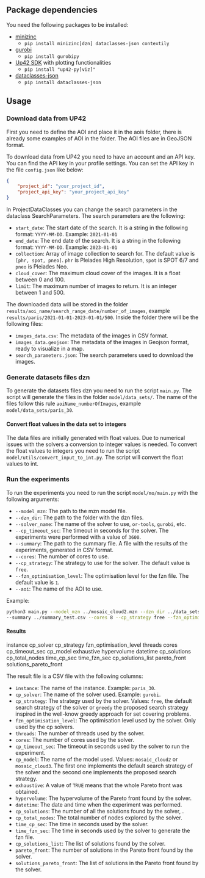 ## Package dependencies
You need the following packages to be installed:

* [minizinc](https://www.minizinc.org/)
  * `pip install minizinc[dzn] dataclasses-json contextily`
* [gurobi](https://www.gurobi.com/)
  * `pip install gurobipy`
* [Up42 SDK](https://sdk.up42.com/installation/) with plotting functionalities
  * `pip install "up42-py[viz]"`
* [dataclasses-json](https://pypi.org/project/dataclasses-json/)
  * `pip install dataclasses-json`

## Usage

### Download data from UP42
First you need to define the AOI and place it in the aois folder, there is already some examples of AOI in the folder. The AOI files are in GeoJSON format.

To download data from UP42 you need to have an account and an API key. You can find the API key in your profile settings. You can set the API key in the file `config.json` like below:
```json
{
    "project_id": "your_project_id",
    "project_api_key": "your_project_api_key"
}
```
In ProjectDataClasses you can change the search parameters in the dataclass SearchParameters. The search parameters are the following:
* `start_date`: The start date of the search. It is a string in the following format: `YYYY-MM-DD`. Example: `2021-01-01` 
* `end_date`: The end date of the search. It is a string in the following format: `YYYY-MM-DD`. Example: `2023-01-01`
* `collection`: Array of image collection to search for. The default value is `[phr, spot, pneo]`. `phr` is Pleiades High Resolution, `spot` is SPOT 6/7 and `pneo` is Pleiades Neo.
* `cloud_cover`: The maximum cloud cover of the images. It is a float between 0 and 100.
* `limit`: The maximum number of images to return. It is an integer between 1 and 500.

The downloaded data will be stored in the folder `results/aoi_name/search_range_date/number_of_images`, example `results/paris/2021-01-01-2023-01-01/500`.
Inside the folder there will be the following files:
* `images_data.csv`: The metadata of the images in CSV format.
* `images_data.geojson`: The metadata of the images in Geojson format, ready to visualize in a map.
* `search_parameters.json`: The search parameters used to download the images.

### Generate datasets files dzn

To generate the datasets files dzn you need to run the script `main.py`. The script will generate the files in the 
folder `model/data_sets/`. The name of the files follow this rule `aoiName_numberOfImages`, 
example `model/data_sets/paris_30`. 

#### Convert float values in the data set to integers

The data files are initially generated with float values. Due to numerical issues with the solvers a 
conversion to integer values is needed. To convert the float values to integers you need to run the script
`model/utils/convert_input_to_int.py`. The script will convert the float values to int.

### Run the experiments

To run the experiments you need to run the script `model/mo/main.py` with the following arguments:
* `--model_mzn`: The path to the mzn model file.
* `--dzn_dir`: The path to the folder with the dzn files.
* `--solver_name`: The name of the solver to use, `or-tools`, `gurobi`, etc.
* `--cp_timeout_sec`: The timeout in seconds for the solver. The experiments were performed with a value of `3600`.
* `--summary`: The path to the summary file. A file with the results of the experiments, generated in CSV format.
* `--cores`: The number of cores to use.
* `--cp_strategy`: The strategy to use for the solver. The default value is `free`.
* `--fzn_optimisation_level`: The optimisation level for the fzn file. The default value is `1`.
* `--aoi`: The name of the AOI to use.

Example:
```bash
python3 main.py --model_mzn ../mosaic_cloud2.mzn --dzn_dir ../data_sets/ --solver_name gurobi --cp_timeout_sec 60 
--summary ../summary_test.csv --cores 8 --cp_strategy free --fzn_optimisation_level 1 paris_30
```

#### Results
instance	cp_solver	cp_strategy	fzn_optimisation_level	threads	cores	cp_timeout_sec	cp_model	exhaustive	hypervolume	datetime	cp_solutions	cp_total_nodes	time_cp_sec	time_fzn_sec	cp_solutions_list	pareto_front	solutions_pareto_front

The result file is a CSV file with the following columns:
* `instance`: The name of the instance. Example: `paris_30`.
* `cp_solver`: The name of the solver used. Example: `gurobi`.
* `cp_strategy`: The strategy used by the solver. Values: `free`, the default search strategy of the solver or 
`greedy` the proposed search strategy inspired in the well-know greedy approach for set covering problems.
* `fzn_optimisation_level`: The optimisation level used by the solver. Only used by the cp solvers.
* `threads`: The number of threads used by the solver.
* `cores`: The number of cores used by the solver.
* `cp_timeout_sec`: The timeout in seconds used by the solver to run the experiment.
* `cp_model`: The name of the model used. Values: `mosaic_cloud2` or `mosaic_cloud3`. The first one implements the
default search strategy of the solver and the second one implements the proposed search strategy.
* `exhaustive`: A value of `TRUE` means that the whole Pareto front was obtained.
* `hypervolume`: The hypervolume of the Pareto front found by the solver.
* `datetime`: The date and time when the experiment was performed.
* `cp_solutions`: The number of all the solutions found by the solver, .
* `cp_total_nodes`: The total number of nodes explored by the solver.
* `time_cp_sec`: The time in seconds used by the solver.
* `time_fzn_sec`: The time in seconds used by the solver to generate the fzn file.
* `cp_solutions_list`: The list of solutions found by the solver.
* `pareto_front`: The number of solutions in the Pareto front found by the solver.
* `solutions_pareto_front`: The list of solutions in the Pareto front found by the solver.









